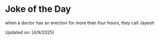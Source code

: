 # Joke of the Day

<!-- #joke -->
when a doctor has an erection for more than four hours, they call Jayesh

Updated on: [4/9/2025]
<!-- #jokeEnd -->
